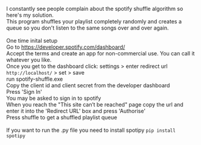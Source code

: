 I constantly see people complain about the spotify shuffle algorithm so here's my solution.<br>
This program shuffles your playlist completely randomly and creates a queue so you don't listen to the same songs over and over again.<br>
<br>
<ti>One time inital setup</ti><br>
Go to https://developer.spotify.com/dashboard/ <br>
Accept the terms and create an app for non-commercial use. You can call it whatever you like.<br>
Once you get to the dashboard click: settings > enter redirect url ```http://localhost/``` > set > save <br>
run spotify-shuffle.exe<br>
Copy the client id and client secret from the developer dashboard<br>
Press 'Sign In'<br>
You may be asked to sign in to spotify<br>
When you reach the "This site can’t be reached" page copy the url and enter it into the 'Redirect URL' box and press 'Authorise'<br>
Press shuffle to get a shuffled playlist queue<br>
<br>
If you want to run the .py file you need to install spotipy ```pip install spotipy```
